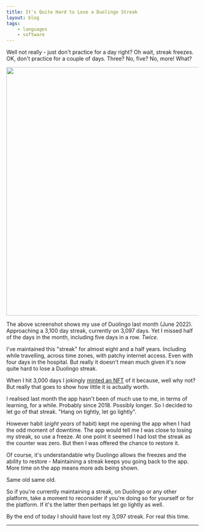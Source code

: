 ```yaml
---
title: It's Quite Hard to Lose a Duolingo Streak
layout: blog
tags:
    - languages
    - software
---
```


Well not really - just don't practice for a day right? Oh wait, streak freezes. OK, don't practice for a couple of days. Three? No, five? No, more! What?

<div class="img-centre">
<img width="650px" src="{{ site.baseurl }}/images/2022/duo_streak.jpg" />
</div>

The above screenshot shows my use of Duolingo last month (June 2022). Approaching a 3,100 day streak, currently on 3,097 days. Yet I missed half of the days in the month, including five days in a row. *Twice*.

I've maintained this "streak" for almost eight and a half years. Including while travelling, across time zones, with patchy internet access. Even with four days in the hospital. But really it doesn't mean much given it's now quite hard to lose a Duolingo streak.

When I hit 3,000 days I jokingly <a href="https://opensea.io/assets/ethereum/0x495f947276749ce646f68ac8c248420045cb7b5e/53071759762731317158919307355131715382112054804279723112583938899370898882561">minted an NFT</a> of it because, well why not? But really that goes to show how little it is actually worth.

I realised last month the app hasn't been of much use to me, in terms of learning, for a while. Probably since 2018. Possibly longer. So I decided to let go of that streak. "Hang on tightly, let go lightly".

However habit (*eight years* of habit) kept me opening the app when I had the odd moment of downtime. The app would tell me I was close to losing my streak, so use a freeze. At one point it seemed I had lost the streak as the counter was zero. But then I was offered the chance to restore it.

Of course, it's understandable why Duolingo allows the freezes and the ability to restore - Maintaining a streak keeps you going back to the app. More time on the app means more ads being shown.

Same old same old.

So if you're currently maintaining a streak, on Duolingo or any other platform, take a moment to reconsider if you're doing so for yourself or for the platform. If it's the latter then perhaps let go lightly as well.

By the end of today I should have lost my 3,097 streak. For real this time.

<hr />
